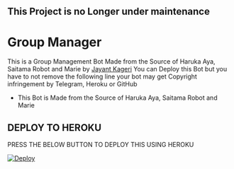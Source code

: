 ## This Project is no Longer under maintenance
# Group Manager
This is a Group Management Bot Made from the Source of Haruka Aya, Saitama Robot and Marie by [Jayant Kageri](https://t.me/jayantkageri)
You can Deploy this Bot but you have to not remove the following line your bot may get Copyright infringement by Telegram, Heroku or GitHub
- This Bot is Made from the Source of Haruka Aya, Saitama Robot and Marie

## DEPLOY TO HEROKU
PRESS THE BELOW BUTTON TO DEPLOY THIS USING HEROKU

[![Deploy](https://www.herokucdn.com/deploy/button.svg)](https://heroku.com/deploy?template=https://github.com/bot-support/Patricia-V2)
